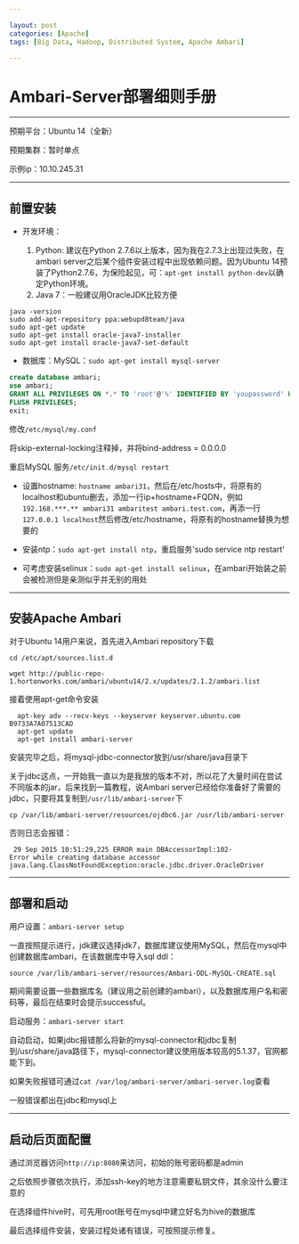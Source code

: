 ```yaml
---

layout: post
categories: [Apache]
tags: [Big Data, Hadoop, Distributed System, Apache Ambari]

---
```


# Ambari-Server部署细则手册

- - -

预期平台：Ubuntu 14（全新）

预期集群：暂时单点

示例ip：10.10.245.31

- - -

## 前置安装

- 开发环境：

	1. Python: 建议在Python 2.7.6以上版本，因为我在2.7.3上出现过失败，在ambari server之后某个组件安装过程中出现依赖问题。因为Ubuntu 14预装了Python2.7.6，为保险起见，可：`apt-get install python-dev`以确定Python环境。
	2. Java 7：一般建议用OracleJDK比较方便

```
java -version
sudo add-apt-repository ppa:webupd8team/java
sudo apt-get update
sudo apt-get install oracle-java7-installer
sudo apt-get install oracle-java7-set-default

```

- 数据库：MySQL：`sudo apt-get install mysql-server`

```sql
create database ambari;
use ambari;
GRANT ALL PRIVILEGES ON *.* TO 'root'@'%' IDENTIFIED BY 'youpassword' WITH GRANT OPTION;
FLUSH PRIVILEGES;
exit;
```

修改`/etc/mysql/my.conf`

将skip-external-locking注释掉，并将bind-address = 0.0.0.0

重启MySQL 服务`/etc/init.d/mysql restart`

- 设置hostname: `hostname ambari31`，然后在/etc/hosts中，将原有的localhost和ubuntu删去，添加一行ip+hostname+FQDN，例如`192.168.***.** ambari31 ambaritest ambari.test.com`，再添一行`127.0.0.1 localhost`然后修改/etc/hostname，将原有的hostname替换为想要的

- 安装ntp：`sudo apt-get install ntp`，重启服务'sudo service ntp restart'

- 可考虑安装selinux：`sudo apt-get install selinux`，在ambari开始装之前会被检测但是亲测似乎并无别的用处




- - -

## 安装Apache Ambari

对于Ubuntu 14用户来说，首先进入Ambari repository下载

`cd /etc/apt/sources.list.d`

`wget http://public-repo-1.hortonworks.com/ambari/ubuntu14/2.x/updates/2.1.2/ambari.list`

接着使用apt-get命令安装

```
  apt-key adv --recv-keys --keyserver keyserver.ubuntu.com B9733A7A07513CAD
  apt-get update
  apt-get install ambari-server
```

安装完毕之后，将mysql-jdbc-connector放到/usr/share/java目录下

关于jdbc这点，一开始我一直以为是我放的版本不对，所以花了大量时间在尝试不同版本的jar，后来找到一篇教程，说Ambari server已经给你准备好了需要的jdbc，只要将其复制到`/usr/lib/ambari-server`下

`cp /var/lib/ambari-server/resources/ojdbc6.jar /usr/lib/ambari-server`

否则日志会报错：

```
 29 Sep 2015 10:51:29,225 ERROR main DBAccessorImpl:102-
Error while creating database accessor
java.lang.ClassNotFoundException:oracle.jdbc.driver.OracleDriver

```


- - -

## 部署和启动

用户设置：`ambari-server setup`

一直按照提示进行，jdk建议选择jdk7，数据库建议使用MySQL，然后在mysql中创建数据库ambari，在该数据库中导入sql ddl：

`source /var/lib/ambari-server/resources/Ambari-DDL-MySQL-CREATE.sql`

期间需要设置一些数据库名（建议用之前创建的ambari），以及数据库用户名和密码等，最后在结束时会提示successful。

启动服务：`ambari-server start`

自动启动，如果jdbc报错那么将新的mysql-connector和jdbc复制到/usr/share/java路径下，mysql-connector建议使用版本较高的5.1.37，官网都能下到。

如果失败报错可通过`cat /var/log/ambari-server/ambari-server.log`查看

一般错误都出在jdbc和mysql上

- - -

## 启动后页面配置

通过浏览器访问`http://ip:8080`来访问，初始的账号密码都是admin

之后依照步骤依次执行，添加ssh-key的地方注意需要私钥文件，其余没什么要注意的

在选择组件hive时，可先用root账号在mysql中建立好名为hive的数据库

最后选择组件安装，安装过程处诸有错误，可按照提示修复。

